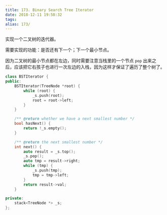 ```yaml
---
title: 173. Binary Search Tree Iterator
date: 2018-12-11 19:58:32
tags:
alias: 173/
---
```


实现一个二叉树的迭代器。

<!--more-->

需要实现的功能：是否还有下一个；下一个最小节点。

因为二叉树的最小节点都在左边，同时需要注意当栈里的一个节点 `pop` 出来之后，应该把它右孩子也进行一次左边的入栈，因为这样才保证了遍历了整个树了。

```cpp
class BSTIterator {
public:
    BSTIterator(TreeNode *root) {
        while (root) {
            _s.push(root);
            root = root->left;
        }
    }

    /** @return whether we have a next smallest number */
    bool hasNext() {
        return !_s.empty();
    }

    /** @return the next smallest number */
    int next() {
        auto result = _s.top();
        _s.pop();
        auto tmp = result->right;
        while (tmp) {
            _s.push(tmp);
            tmp = tmp->left;
        }
        return result->val;
    }

private:
    stack<TreeNode *> _s;
};
```
